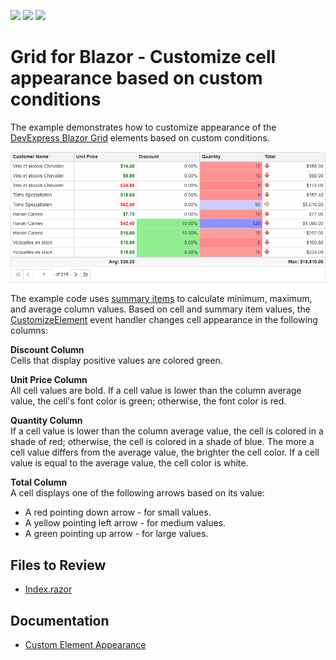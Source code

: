 <!-- default badges list -->
![](https://img.shields.io/endpoint?url=https://codecentral.devexpress.com/api/v1/VersionRange/523307766/22.1.4%2B)
[![](https://img.shields.io/badge/Open_in_DevExpress_Support_Center-FF7200?style=flat-square&logo=DevExpress&logoColor=white)](https://supportcenter.devexpress.com/ticket/details/T1108437)
[![](https://img.shields.io/badge/📖_How_to_use_DevExpress_Examples-e9f6fc?style=flat-square)](https://docs.devexpress.com/GeneralInformation/403183)
<!-- default badges end -->

# Grid for Blazor - Customize cell appearance based on custom conditions

The example demonstrates how to customize appearance of the [DevExpress Blazor Grid](https://docs.devexpress.com/Blazor/DevExpress.Blazor.DxGrid) elements based on custom conditions.

![Grid - Customize Element Appearance](images/grid.png)

The example code uses [summary items](https://docs.devexpress.com/Blazor/DevExpress.Blazor.DxGridSummaryItem) to calculate minimum, maximum, and average column values. Based on cell and summary item values, the [CustomizeElement](https://docs.devexpress.com/Blazor/DevExpress.Blazor.DxGrid.CustomizeElement) event handler changes cell appearance in the following columns:

**Discount Column**  
Cells that display positive values are colored green.

**Unit Price Column**  
All cell values are bold. If a cell value is lower than the column average value, the cell's font color is green; otherwise, the font color is red.

**Quantity Column**  
If a cell value is lower than the column average value, the cell is colored in a shade of red; otherwise, the cell is colored in a shade of blue. The more a cell value differs from the average value, the brighter the cell color. If a cell value is equal to the average value, the cell color is white.

**Total Column**  
A cell displays one of the following arrows based on its value:
* A red pointing down arrow - for small values.
* A yellow pointing left arrow - for medium values.
* A green pointing up arrow - for large values.

## Files to Review

* [Index.razor](./CS/GridConditionalFormatting/Pages/Index.razor)

## Documentation

* [Custom Element Appearance](https://docs.devexpress.com/Blazor/DevExpress.Blazor.DxGrid.CustomizeElement)
